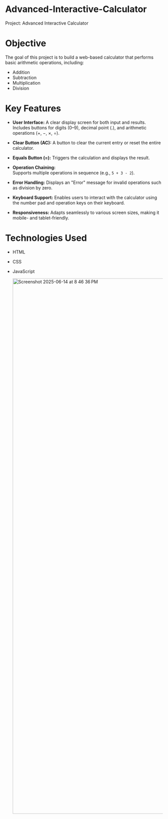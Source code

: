 # Advanced-Interactive-Calculator
 
Project: Advanced Interactive Calculator

# Objective

The goal of this project is to build a web-based calculator that performs basic arithmetic operations, including:

- Addition
- Subtraction
- Multiplication
- Division

# Key Features

- **User Interface:**
  A clear display screen for both input and results. Includes buttons for digits (0–9), decimal point (.), and arithmetic operations (+, −, ×, ÷).

- **Clear Button (AC):** 
  A button to clear the current entry or reset the entire calculator.

- **Equals Button (=):**
  Triggers the calculation and displays the result.

- **Operation Chaining:**  
  Supports multiple operations in sequence (e.g., `5 + 3 - 2`).

- **Error Handling:** 
  Displays an "Error" message for invalid operations such as division by zero.

- **Keyboard Support:** 
  Enables users to interact with the calculator using the number pad and operation keys on their keyboard.

- **Responsiveness:**
  Adapts seamlessly to various screen sizes, making it mobile- and tablet-friendly.

# Technologies Used

- HTML
- CSS
- JavaScript

  <img width="1710" alt="Screenshot 2025-06-14 at 8 46 36 PM" src="https://github.com/user-attachments/assets/bb8bb37d-9981-4346-bba1-6cec9e771ab8" />


